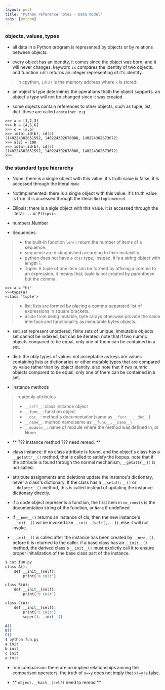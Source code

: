 ```yaml
---
layout: post
title: "Python reference note2 - Data model"
tags: [python]
---
```


### objects, values, types

* all data in a Python program is represented by objects or by relations 
between objects.

* every object has an identity, it comes since the object was born, and it will
never changes. keyword `is` compares the identity of two objects. and function
`id()` returns an integer representing of it's identity.

> in cpython, `id(x)` is the memory address where `x` is stored.

* an object's type determines the operations thath the object supports. an 
object's type will not be changed since it was created.

* some objects contain references to other objects, such as tuple, list, dict.
these are called `container`. e.g.

```python3
>>> a = [1,2,3]
>>> b = [4,5,6]
>>> c = (a,b)
>>> id(a),id(b), id(c)
(140224302651592, 140224302678088, 140224302673672)
>>> a[2] = 100
>>> id(a),id(b), id(c)
(140224302651592, 140224302678088, 140224302673672)
>>> 
```

### the standard type hierarchy

* None: there is a single object with this value. it's truth value is false.
it is accessed through the literal `None`

* NotImplemented: there is a single object with this value. it's truth value 
is true. it is accessed through the literal `NotImplemented`

* Ellipsis: there is a sigle object with this value. it is accessed through
the literal `...` or `Ellipsis`

* numbers.Number

* Sequences: 

> * the built-in function `len()` return the number of items of a sequence.
> * sequence are distinguished according to thier mutability.
> * python does not have a `char` type, instead, it is a string object with length 1.
> * Tuple: A tuple of one item can be formed by affixing a comma to an 
expression, it means that, tuple is not created by parenthese but the comma.

```python3
>>> a = "hi"
>>>type(a)
<class 'tuple'>
```

> * list: lists are formed by placing a comma-separated list of expressions in square
brackets.
> * aside from being mutable, byte arrays otherwise provide the same interface
and functionality as immutable bytes objects.

* set: set represent unordered, finite sets of unique, immutable objects. set 
cannot be indexed, but can be iterated. note that if two numric objects compared
to be equal, only one of them can be contained in a set.

* dict: the obly types of values not acceptable as keys are values containing
lists or dictionaries or other mutable types that are compared by value rather
than by object identity. also note that if two numric objects compared to be 
equal, only one of them can be contained in a set.

* instance methods
> readonly attributes
> * `__self__`: class instance object
> * `__func__`: function object
> * `__doc__`: method's documentation(same as `__func__.__doc__`)
> * `__name__`: method name(same as `__func__.__name__`)
> * `__module__`: name of module where the method was defined in, or None

* ** ??? instance method ??? need reread. **

* class instance: if no class attribute is found, and the object's class has a 
`__getattr__()` method, that is called to satisfy the loopup. note that if the
attribute is found through the normal mechanism, `__getattr__()` is not called.

* attribute assignments and deletions update the instance's dictionary, never
a class's dictionary. If the class has a `__setattr__()` or `__delattr__()`
method, this is called instead of updating the instance dictionary directly.

* if a code object represents a function, the first item in `co_consts` is the 
documentation string of the function, or `None` if undefined.

* if `__new__()` returns an instance of cls, then the new instance's `__init__()`
wil be invoked like `__init__(self[,...])`. else it will not invoke.

* `__init__()` is called after the instance has been created by `__new__()`, 
before it is returned to the caller. if a base class has an `__init__()` method, 
the derived class's `__init__()` must explictly call it to ensure proper
initialization of the base class part of the instance.

```bash
$ cat fun.py 
class A():
    def __init__(self):
        print('a init')

class B(A):
    def __init__(self):
        print('b init')

class C(A):
    def __init__(self):
        print('c init')
        super().__init__()

A()
B()
C()
$ python fun.py 
a init
b init
c init
a init
```

* rich comparison: there are no implied relationships among the comparison 
operators. the truth of `x==y` does not imply that `x!=y` is false.

* ** `object.__hash__(self)` need to reread **
